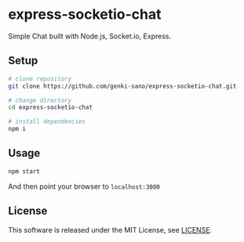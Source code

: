 # express-socketio-chat

Simple Chat built with Node.js, Socket.io, Express.

## Setup

``` bash
# clone repository
git clone https://github.com/genki-sano/express-socketio-chat.git

# change directory
cd express-socketio-chat

# install dependencies
npm i
```

## Usage

```bash
npm start
```

And then point your browser to `localhost:3000`

## License

This software is released under the MIT License, see [LICENSE](LICENSE).
